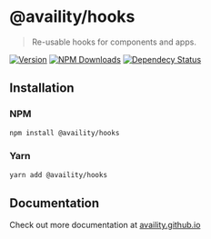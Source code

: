 # @availity/hooks

> Re-usable hooks for components and apps.

[![Version](https://img.shields.io/npm/v/@availity/hooks.svg?style=for-the-badge)](https://www.npmjs.com/package/@availity/hooks)
[![NPM Downloads](https://img.shields.io/npm/dt/@availity/hooks.svg?style=for-the-badge)](https://www.npmjs.com/package/@availity/hooks)
[![Dependecy Status](https://img.shields.io/librariesio/release/npm/@availity/hooks?style=for-the-badge)](https://github.com/Availity/availity-react/blob/master/packages/hooks/package.json)

## Installation

### NPM

```bash
npm install @availity/hooks
```

### Yarn

```bash
yarn add @availity/hooks
```

## Documentation

Check out more documentation at [availity.github.io](https://availity.github.io/availity-react/components/hooks/)
